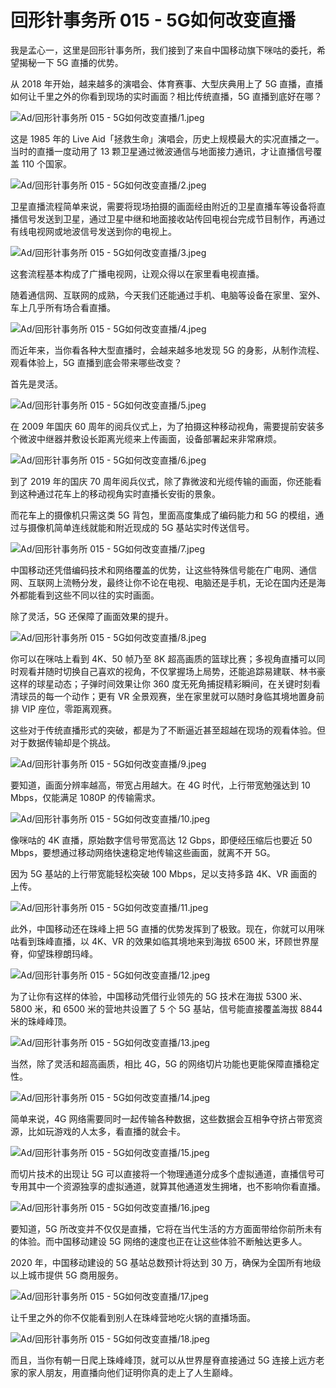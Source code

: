 # 回形针事务所 015 - 5G如何改变直播

我是孟心一，这里是回形针事务所，我们接到了来自中国移动旗下咪咕的委托，希望揭秘一下 5G 直播的优势。

从 2018 年开始，越来越多的演唱会、体育赛事、大型庆典用上了 5G 直播，直播如何让千里之外的你看到现场的实时画面？相比传统直播，5G 直播到底好在哪？

![Ad/回形针事务所 015 - 5G如何改变直播/1.jpeg](https://file.hsyhx.top/iPaperClipICU/web/assets/image/文字稿/Ad/回形针事务所%20015%20-%205G如何改变直播/1.jpeg?imageMogr2/format/avif)

这是 1985 年的 Live Aid「拯救生命」演唱会，历史上规模最大的实况直播之一。当时的直播一度动用了 13 颗卫星通过微波通信与地面接力通讯，才让直播信号覆盖 110 个国家。

![Ad/回形针事务所 015 - 5G如何改变直播/2.jpeg](https://file.hsyhx.top/iPaperClipICU/web/assets/image/文字稿/Ad/回形针事务所%20015%20-%205G如何改变直播/2.jpeg?imageMogr2/format/avif)

卫星直播流程简单来说，需要将现场拍摄的画面经由附近的卫星直播车等设备将直播信号发送到卫星，通过卫星中继和地面接收站传回电视台完成节目制作，再通过有线电视网或地波信号发送到你的电视上。

![Ad/回形针事务所 015 - 5G如何改变直播/3.jpeg](https://file.hsyhx.top/iPaperClipICU/web/assets/image/文字稿/Ad/回形针事务所%20015%20-%205G如何改变直播/3.jpeg?imageMogr2/format/avif)

这套流程基本构成了广播电视网，让观众得以在家里看电视直播。

随着通信网、互联网的成熟，今天我们还能通过手机、电脑等设备在家里、室外、车上几乎所有场合看直播。

![Ad/回形针事务所 015 - 5G如何改变直播/4.jpeg](https://file.hsyhx.top/iPaperClipICU/web/assets/image/文字稿/Ad/回形针事务所%20015%20-%205G如何改变直播/4.jpeg?imageMogr2/format/avif)

而近年来，当你看各种大型直播时，会越来越多地发现 5G 的身影，从制作流程、观看体验上，5G 直播到底会带来哪些改变？

首先是灵活。

![Ad/回形针事务所 015 - 5G如何改变直播/5.jpeg](https://file.hsyhx.top/iPaperClipICU/web/assets/image/文字稿/Ad/回形针事务所%20015%20-%205G如何改变直播/5.jpeg?imageMogr2/format/avif)

在 2009 年国庆 60 周年的阅兵仪式上，为了拍摄这种移动视角，需要提前安装多个微波中继器并敷设长距离光缆来上传画面，设备部署起来非常麻烦。

![Ad/回形针事务所 015 - 5G如何改变直播/6.jpeg](https://file.hsyhx.top/iPaperClipICU/web/assets/image/文字稿/Ad/回形针事务所%20015%20-%205G如何改变直播/6.jpeg?imageMogr2/format/avif)

到了 2019 年的国庆 70 周年阅兵仪式，除了靠微波和光缆传输的画面，你还能看到这种通过花车上的移动视角实时直播长安街的景象。

而花车上的摄像机只需这类 5G 背包，里面高度集成了编码能力和 5G 的模组，通过与摄像机简单连线就能和附近现成的 5G 基站实时传送信号。

![Ad/回形针事务所 015 - 5G如何改变直播/7.jpeg](https://file.hsyhx.top/iPaperClipICU/web/assets/image/文字稿/Ad/回形针事务所%20015%20-%205G如何改变直播/7.jpeg?imageMogr2/format/avif)

中国移动还凭借编码技术和网络覆盖的优势，让这些特殊信号能在广电网、通信网、互联网上流畅分发，最终让你不论在电视、电脑还是手机，无论在国内还是海外都能看到这些不同以往的实时画面。

除了灵活，5G 还保障了画面效果的提升。

![Ad/回形针事务所 015 - 5G如何改变直播/8.jpeg](https://file.hsyhx.top/iPaperClipICU/web/assets/image/文字稿/Ad/回形针事务所%20015%20-%205G如何改变直播/8.jpeg?imageMogr2/format/avif)

你可以在咪咕上看到 4K、50 帧乃至 8K 超高画质的篮球比赛；多视角直播可以同时观看并随时切换自己喜欢的视角，不仅掌握场上局势，还能追踪易建联、林书豪这样的球星动态；子弹时间效果让你 360 度无死角捕捉精彩瞬间，在关键时刻看清球员的每一个动作；更有 VR 全景观赛，坐在家里就可以随时身临其境地置身前排 VIP 座位，零距离观赛。

这些对于传统直播形式的突破，都是为了不断逼近甚至超越在现场的观看体验。但对于数据传输却是个挑战。

![Ad/回形针事务所 015 - 5G如何改变直播/9.jpeg](https://file.hsyhx.top/iPaperClipICU/web/assets/image/文字稿/Ad/回形针事务所%20015%20-%205G如何改变直播/9.jpeg?imageMogr2/format/avif)

要知道，画面分辨率越高，带宽占用越大。在 4G 时代，上行带宽勉强达到 10 Mbps，仅能满足 1080P 的传输需求。

![Ad/回形针事务所 015 - 5G如何改变直播/10.jpeg](https://file.hsyhx.top/iPaperClipICU/web/assets/image/文字稿/Ad/回形针事务所%20015%20-%205G如何改变直播/10.jpeg?imageMogr2/format/avif)

像咪咕的 4K 直播，原始数字信号带宽高达 12 Gbps，即便经压缩后也要近 50 Mbps，要想通过移动网络快速稳定地传输这些画面，就离不开 5G。

因为 5G 基站的上行带宽能轻松突破 100 Mbps，足以支持多路 4K、VR 画面的上传。

![Ad/回形针事务所 015 - 5G如何改变直播/11.jpeg](https://file.hsyhx.top/iPaperClipICU/web/assets/image/文字稿/Ad/回形针事务所%20015%20-%205G如何改变直播/11.jpeg?imageMogr2/format/avif)

此外，中国移动还在珠峰上把 5G 直播的优势发挥到了极致。现在，你就可以用咪咕看到珠峰直播，以 4K、VR 的效果如临其境地来到海拔 6500 米，环顾世界屋脊，仰望珠穆朗玛峰。

![Ad/回形针事务所 015 - 5G如何改变直播/12.jpeg](https://file.hsyhx.top/iPaperClipICU/web/assets/image/文字稿/Ad/回形针事务所%20015%20-%205G如何改变直播/12.jpeg?imageMogr2/format/avif)

为了让你有这样的体验，中国移动凭借行业领先的 5G 技术在海拔 5300 米、5800 米，和 6500 米的营地共设置了 5 个 5G 基站，信号能直接覆盖海拔 8844 米的珠峰峰顶。

![Ad/回形针事务所 015 - 5G如何改变直播/13.jpeg](https://file.hsyhx.top/iPaperClipICU/web/assets/image/文字稿/Ad/回形针事务所%20015%20-%205G如何改变直播/13.jpeg?imageMogr2/format/avif)

当然，除了灵活和超高画质，相比 4G，5G 的网络切片功能也更能保障直播稳定性。

![Ad/回形针事务所 015 - 5G如何改变直播/14.jpeg](https://file.hsyhx.top/iPaperClipICU/web/assets/image/文字稿/Ad/回形针事务所%20015%20-%205G如何改变直播/14.jpeg?imageMogr2/format/avif)

简单来说，4G 网络需要同时一起传输各种数据，这些数据会互相争夺挤占带宽资源，比如玩游戏的人太多，看直播的就会卡。

![Ad/回形针事务所 015 - 5G如何改变直播/15.jpeg](https://file.hsyhx.top/iPaperClipICU/web/assets/image/文字稿/Ad/回形针事务所%20015%20-%205G如何改变直播/15.jpeg?imageMogr2/format/avif)

而切片技术的出现让 5G 可以直接将一个物理通道分成多个虚拟通道，直播信号可专用其中一个资源独享的虚拟通道，就算其他通道发生拥堵，也不影响你看直播。

![Ad/回形针事务所 015 - 5G如何改变直播/16.jpeg](https://file.hsyhx.top/iPaperClipICU/web/assets/image/文字稿/Ad/回形针事务所%20015%20-%205G如何改变直播/16.jpeg?imageMogr2/format/avif)

要知道，5G 所改变并不仅仅是直播，它将在当代生活的方方面面带给你前所未有的体验。而中国移动建设 5G 网络的速度也正在让这些体验不断触达更多人。

2020 年，中国移动建设的 5G 基站总数预计将达到 30 万，确保为全国所有地级以上城市提供 5G 商用服务。

![Ad/回形针事务所 015 - 5G如何改变直播/17.jpeg](https://file.hsyhx.top/iPaperClipICU/web/assets/image/文字稿/Ad/回形针事务所%20015%20-%205G如何改变直播/17.jpeg?imageMogr2/format/avif)

让千里之外的你不仅能看到别人在珠峰营地吃火锅的直播场面。

![Ad/回形针事务所 015 - 5G如何改变直播/18.jpeg](https://file.hsyhx.top/iPaperClipICU/web/assets/image/文字稿/Ad/回形针事务所%20015%20-%205G如何改变直播/18.jpeg?imageMogr2/format/avif)

而且，当你有朝一日爬上珠峰峰顶，就可以从世界屋脊直接通过 5G 连接上远方老家的家人朋友，用直播向他们证明你真的走上了人生巅峰。
